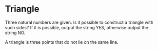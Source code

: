 # Triangle
Three natural numbers are given. Is it possible to construct a triangle with such sides? If it is possible, output the string YES, otherwise output the string NO.

A triangle is three points that do not lie on the same line.
